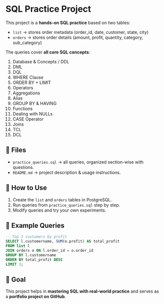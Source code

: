 # SQL Practice Project

This project is a **hands-on SQL practice** based on two tables:  
- `list` → stores order metadata (order_id, date, customer, state, city)  
- `orders` → stores order details (amount, profit, quantity, category, sub_category)

The queries cover **all core SQL concepts**:
1. Database & Concepts / DDL  
2. DML  
3. DQL  
4. WHERE Clause  
5. ORDER BY + LIMIT  
6. Operators  
7. Aggregations  
8. Alias  
9. GROUP BY & HAVING  
10. Functions  
11. Dealing with NULLs  
12. CASE Operator  
13. Joins  
14. TCL  
15. DCL  

## 📂 Files
- `practice_queries.sql` → all queries, organized section-wise with questions.  
- `README.md` → project description & usage instructions.  

## 🚀 How to Use
1. Create the `list` and `orders` tables in PostgreSQL.  
2. Run queries from `practice_queries.sql` step by step.  
3. Modify queries and try your own experiments.  

## 📝 Example Queries
```sql
-- Top 3 customers by profit
SELECT l.customername, SUM(o.profit) AS total_profit
FROM list l
JOIN orders o ON l.order_id = o.order_id
GROUP BY l.customername
ORDER BY total_profit DESC
LIMIT 3;
```

## 🎯 Goal
This project helps in **mastering SQL with real-world practice** and serves as a **portfolio project on GitHub**.
